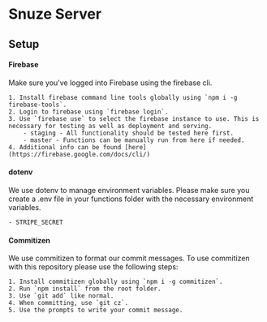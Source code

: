# Snuze Server
## Setup

#### Firebase
Make sure you've logged into Firebase using the firebase cli.

    1. Install firebase command line tools globally using `npm i -g firebase-tools`.
    2. Login to firebase using `firebase login`.
    3. Use `firebase use` to select the firebase instance to use. This is necessary for testing as well as deployment and serving.
        - staging - All functionality should be tested here first.
        - master - Functions can be manually run from here if needed.
    4. Additional info can be found [here](https://firebase.google.com/docs/cli/)

#### dotenv
We use dotenv to manage environment variables. Please make sure you create a .env file in your functions folder with the necessary environment variables.

    - STRIPE_SECRET

#### Commitizen
We use commitizen to format our commit messages. To use commitizen with this repository please use the following steps:

    1. Install commitizen globally using `npm i -g commitizen`.
    2. Run `npm install` from the root folder.
    3. Use `git add` like normal.
    4. When committing, use `git cz`.
    5. Use the prompts to write your commit message.